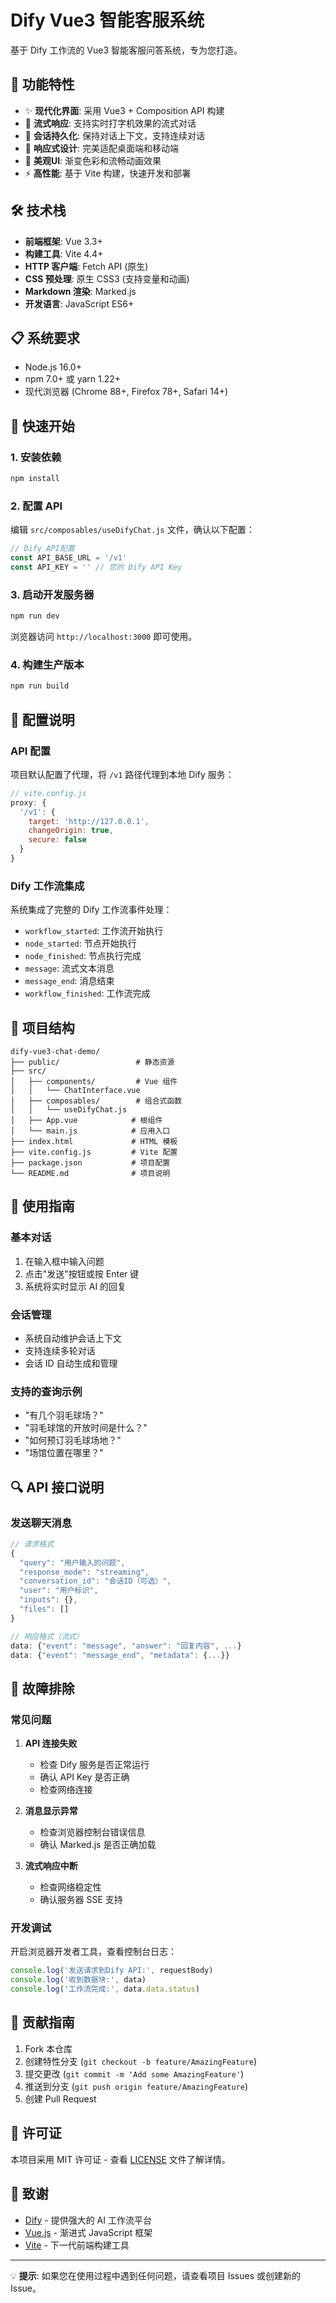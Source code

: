 # Dify Vue3 智能客服系统

基于 Dify 工作流的 Vue3 智能客服问答系统，专为您打造。

## 🚀 功能特性

- ✨ **现代化界面**: 采用 Vue3 + Composition API 构建
- 🔄 **流式响应**: 支持实时打字机效果的流式对话
- 💬 **会话持久化**: 保持对话上下文，支持连续对话
- 📱 **响应式设计**: 完美适配桌面端和移动端
- 🎨 **美观UI**: 渐变色彩和流畅动画效果
- ⚡ **高性能**: 基于 Vite 构建，快速开发和部署

## 🛠️ 技术栈

- **前端框架**: Vue 3.3+
- **构建工具**: Vite 4.4+
- **HTTP 客户端**: Fetch API (原生)
- **CSS 预处理**: 原生 CSS3 (支持变量和动画)
- **Markdown 渲染**: Marked.js
- **开发语言**: JavaScript ES6+

## 📋 系统要求

- Node.js 16.0+
- npm 7.0+ 或 yarn 1.22+
- 现代浏览器 (Chrome 88+, Firefox 78+, Safari 14+)

## 🚀 快速开始

### 1. 安装依赖

```bash
npm install
```

### 2. 配置 API

编辑 `src/composables/useDifyChat.js` 文件，确认以下配置：

```javascript
// Dify API配置
const API_BASE_URL = '/v1'
const API_KEY = '' // 您的 Dify API Key
```

### 3. 启动开发服务器

```bash
npm run dev
```

浏览器访问 `http://localhost:3000` 即可使用。

### 4. 构建生产版本

```bash
npm run build
```

## 🔧 配置说明

### API 配置

项目默认配置了代理，将 `/v1` 路径代理到本地 Dify 服务：

```javascript
// vite.config.js
proxy: {
  '/v1': {
    target: 'http://127.0.0.1',
    changeOrigin: true,
    secure: false
  }
}
```

### Dify 工作流集成

系统集成了完整的 Dify 工作流事件处理：

- `workflow_started`: 工作流开始执行
- `node_started`: 节点开始执行  
- `node_finished`: 节点执行完成
- `message`: 流式文本消息
- `message_end`: 消息结束
- `workflow_finished`: 工作流完成

## 📁 项目结构

```
dify-vue3-chat-demo/
├── public/                 # 静态资源
├── src/
│   ├── components/         # Vue 组件
│   │   └── ChatInterface.vue
│   ├── composables/        # 组合式函数
│   │   └── useDifyChat.js
│   ├── App.vue            # 根组件
│   └── main.js            # 应用入口
├── index.html             # HTML 模板
├── vite.config.js         # Vite 配置
├── package.json           # 项目配置
└── README.md              # 项目说明
```

## 🎯 使用指南

### 基本对话

1. 在输入框中输入问题
2. 点击"发送"按钮或按 Enter 键
3. 系统将实时显示 AI 的回复

### 会话管理

- 系统自动维护会话上下文
- 支持连续多轮对话
- 会话 ID 自动生成和管理

### 支持的查询示例

- "有几个羽毛球场？"
- "羽毛球馆的开放时间是什么？"
- "如何预订羽毛球场地？"
- "场馆位置在哪里？"

## 🔍 API 接口说明

### 发送聊天消息

```javascript
// 请求格式
{
  "query": "用户输入的问题",
  "response_mode": "streaming",
  "conversation_id": "会话ID（可选）",
  "user": "用户标识",
  "inputs": {},
  "files": []
}

// 响应格式（流式）
data: {"event": "message", "answer": "回复内容", ...}
data: {"event": "message_end", "metadata": {...}}
```

## 🐛 故障排除

### 常见问题

1. **API 连接失败**
   - 检查 Dify 服务是否正常运行
   - 确认 API Key 是否正确
   - 检查网络连接

2. **消息显示异常**
   - 检查浏览器控制台错误信息
   - 确认 Marked.js 是否正确加载

3. **流式响应中断**
   - 检查网络稳定性
   - 确认服务器 SSE 支持

### 开发调试

开启浏览器开发者工具，查看控制台日志：

```javascript
console.log('发送请求到Dify API:', requestBody)
console.log('收到数据块:', data)
console.log('工作流完成:', data.data.status)
```

## 🤝 贡献指南

1. Fork 本仓库
2. 创建特性分支 (`git checkout -b feature/AmazingFeature`)
3. 提交更改 (`git commit -m 'Add some AmazingFeature'`)
4. 推送到分支 (`git push origin feature/AmazingFeature`)
5. 创建 Pull Request

## 📄 许可证

本项目采用 MIT 许可证 - 查看 [LICENSE](LICENSE) 文件了解详情。

## 🙏 致谢

- [Dify](https://dify.ai/) - 提供强大的 AI 工作流平台
- [Vue.js](https://vuejs.org/) - 渐进式 JavaScript 框架
- [Vite](https://vitejs.dev/) - 下一代前端构建工具

---

💡 **提示**: 如果您在使用过程中遇到任何问题，请查看项目 Issues 或创建新的 Issue。 